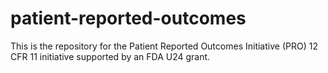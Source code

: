 # patient-reported-outcomes
This is the repository for the Patient Reported Outcomes Initiative (PRO) 12 CFR 11 initiative supported by an FDA U24 grant.

